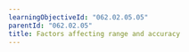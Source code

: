 ```yaml
---
learningObjectiveId: "062.02.05.05"
parentId: "062.02.05"
title: Factors affecting range and accuracy
---
```

